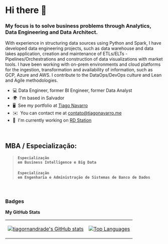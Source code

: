 
<!--[![Linkedin Badge](https://img.shields.io/badge/-LinkedIn-blue?style=for-the-badge&logo=Linkedin&logoColor=white&link=https:https://www.linkedin.com/in/tiagornavarro/)](https://www.linkedin.com/in/tiagornavarro/)
[![Twitter Badge](https://img.shields.io/badge/-Twitter-1ca0f1?style=for-the-badge&labelColor=1ca0f1&logo=twitter&logoColor=white&link=https://twitter.com/tiagornavarro)](https://twitter.com/tiagornavarro)
[![Gmail Badge](https://img.shields.io/badge/-Gmail-c14438?style=for-the-badge&logo=Gmail&logoColor=white&link=mailto:tiagornavarro@gmail.com)](mailto:tiagornavarro@gmail.com)

<br>

<a href="https://credentials.databricks.com/d4ad175d-b4de-417c-8733-a7ec93d5f939"> 
<img width = "180px" src = "https://cert-databricks.s3.us-east-2.amazonaws.com/SQL.png"> </a>
<a href="https://credentials.databricks.com/07b6fe3d-c7dc-44a5-b7b9-b873942e8dd8"> 
<img width = "180px" src = "https://cert-databricks.s3.us-east-2.amazonaws.com/DTL.png"> </a>
<a href="https://credentials.databricks.com/b5058d56-d8d6-423c-b27e-d7a725fe2a65"> 
<img width = "180px" src = "https://cert-databricks.s3.us-east-2.amazonaws.com/UDA.png"> </a>
<br>
<a href="https://www.credly.com/earner/earned/badge/01f48fdd-683c-4239-8aee-487c7f5b0145">
<img width = "170px" src = "https://images.credly.com/size/340x340/images/c2ddc533-ba6c-464d-a69d-f9f28177176b/CertiProf-Badge-SFPC.png"> </a>
-->

Hi there 👋
==============================

<!-- Senior Data Engineer
-------------------- -->
<!--## Data Engineer | Data Specialist | DataOps.-->

### My focus is to solve business problems through Analytics, Data Engineering and Data Architect.

With experience in structuring data sources using Python and Spark, I have developed data engineering projects, such as data warehouse and data lakes application, creation and maintenance of ETLs/ELTs - Pipelines/Orchestrations and construction of data visualizations with market tools. I have been working with on-prem environments and cloud platforms for the ingestion, transformation and availability of information, such as GCP, Azure and AWS. I contribute to the DataOps/DevOps culture and Lean and Agile methodologies.

* 💻 Data Engineer, former BI Engineer, former Data Analyst
* 🌍  I'm based in Salvador
* 🖥️  See my portfolio at [Tiago Navarro](http://tiagonavarro.me)
* ✉️  You can contact me at [contato@tiagonavarro.me](mailto:contato@tiagonavarro.me)
* 🚀  I'm currently working on [RD Station](http://rdstation.com)
<br>

## MBA / Especialização:

> #### <code>Especialização em Business Intelligence e Big Data</code>
> #### <code>Especialização em Engenharia e Administração de Sistemas de Banco de Dados</code>

<br>

<!-- ### Skills

<p align="left">
<a href="https://www.python.org/" target="_blank" rel="noreferrer"><img src="https://raw.githubusercontent.com/danielcranney/readme-generator/main/public/icons/skills/python-colored.svg" width="36" height="36" alt="Python" /></a>
<a href="https://developer.mozilla.org/en-US/docs/Web/JavaScript" target="_blank" rel="noreferrer"><img src="https://raw.githubusercontent.com/danielcranney/readme-generator/main/public/icons/skills/javascript-colored.svg" width="36" height="36" alt="Javascript" /></a>
<a href="https://fastapi.tiangolo.com/" target="_blank" rel="noreferrer"><img src="https://raw.githubusercontent.com/danielcranney/readme-generator/main/public/icons/skills/fastapi-colored.svg" width="36" height="36" alt="Fast API" /></a>
<a href="https://www.oracle.com/uk/index.html" target="_blank" rel="noreferrer"><img src="https://raw.githubusercontent.com/danielcranney/readme-generator/main/public/icons/skills/oracle-colored.svg" width="36" height="36" alt="Oracle" /></a>
<a href="https://www.mongodb.com/" target="_blank" rel="noreferrer"><img src="https://raw.githubusercontent.com/danielcranney/readme-generator/main/public/icons/skills/mongodb-colored.svg" width="36" height="36" alt="MongoDB" /></a>
<a href="https://www.postgresql.org/" target="_blank" rel="noreferrer"><img src="https://raw.githubusercontent.com/danielcranney/readme-generator/main/public/icons/skills/postgresql-colored.svg" width="36" height="36" alt="PostgreSQL" /></a>
<a href="https://flask.palletsprojects.com/en/2.0.x/" target="_blank" rel="noreferrer"><img src="https://raw.githubusercontent.com/danielcranney/readme-generator/main/public/icons/skills/flask-colored.svg" width="36" height="36" alt="Flask" /></a>
</p> -->


<!-- ### Socials

<p align="left"> <a href="https://www.github.com/tiagornandrade" target="_blank" rel="noreferrer"><img src="https://raw.githubusercontent.com/danielcranney/readme-generator/main/public/icons/socials/github.svg" width="32" height="32" /></a> <a href="http://www.instagram.com/otiagonavarro" target="_blank" rel="noreferrer"><img src="https://raw.githubusercontent.com/danielcranney/readme-generator/main/public/icons/socials/instagram.svg" width="32" height="32" /></a> <a href="https://www.linkedin.com/in/tiagornavarro" target="_blank" rel="noreferrer"><img src="https://raw.githubusercontent.com/danielcranney/readme-generator/main/public/icons/socials/linkedin.svg" width="32" height="32" /></a> <a href="http://www.medium.com/otiagornavarro" target="_blank" rel="noreferrer"><img src="https://raw.githubusercontent.com/danielcranney/readme-generator/main/public/icons/socials/medium.svg" width="32" height="32" /></a></p> -->

### Badges

<b>My GitHub Stats</b>

<center>
<table>
    <tr>
      <td>
<a href="http://www.github.com/tiagornandrade"><img src="https://github-readme-stats-sigma-five.vercel.app/api?username=tiagornandrade&theme=vue&count_private=true" alt="tiagornandrade's GitHub stats" /></a>
      </td>
      <td>
<!-- <a href="http://www.github.com/tiagornandrade"><img src="https://github-readme-streak-stats.herokuapp.com/?user=tiagornandrade&stroke=ffffff&background=1c1917&ring=0891b2&fire=0891b2&currStreakNum=ffffff&currStreakLabel=0891b2&sideNums=ffffff&sideLabels=ffffff&dates=ffffff&hide_border=true" /></a> -->
        
<a href="https://github.com/tiagornandrade" align="left"><img src="https://github-readme-stats.vercel.app//api/top-langs/?username=tiagornandrade&hide=html&layout=compact&theme=vue&count_private=true" alt="Top Languages" /></a>
      </td>
    </tr>   
</table>
</center> 
